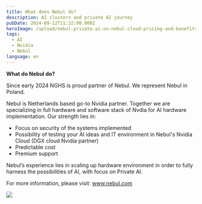 ```yaml
---
title: What does Nebul do?
description: AI clusters and private AI journey
pubDate: 2024-09-12T11:32:00.000Z
heroImage: /upload/nebul-private-ai-on-nebul-cloud-pricing-and-benefits-v1.1-conv-1.jpeg
tags:
  - AI
  - Nvidia
  - Nebul
language: en
---
```

**What do Nebul do?**

Since early 2024 NGHS is proud partner of Nebul. We represent Nebul in Poland. 

Nebul is Netherlands based go-to Nvidia partner. Together we are specializing in full hardware and software stack of Nvdia for AI hardware implementation. Our strength lies in:

* Focus on security of the systems implemented
* Possibility of testing your AI ideas and IT environment in Nebul's Nvidia Cloud (DGX cloud Nvidia partner)
* Predictable cost
* Premium support

Nebul’s experience lies in scaling up hardware environment in order to fully harness the possibilities of AI, with focus on Private AI.

For more information, please visit: www.nebul.com

![](/upload/nebul-one-pager-conv-1.jpeg)
